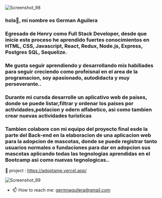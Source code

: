 ![Screenshot_98](https://user-images.githubusercontent.com/92229029/182418670-385cc21a-3493-46ba-b1db-3c05435a1f53.png)
### hola👋, mi nombre es German Aguilera

### Egresado de Henry como Full Stack Developer, desde que inicie este proceso he aprendido fuertes conocimientos en HTML, CSS, Javascript, React, Redux, Node.js, Express, Postgres SQL, Sequelize.
### Me gusta seguir aprendiendo y desarrollando mis habiliades para seguir creciendo como profeisnal en el area de la programacion, soy apasionado, autodidacta y muy perseverante..

### Durante mi cursda desarrolle un aplicativo web de paises, donde se puede listar,filtrar y ordenar los paises por actividades,poblacion y odern alfabetico, asi como tambien crear nuevas actividades turisticas

### Tambien colabore con mi equipo del proyecto final esde la parte del Back-end en la elaboracion de una aplicacion web para la adopcion de mascotas, donde se puede registrar tanto usuarios normales o fundaciones para dar en adopcion sus mascotas aplicando todas las tegnologias aprendidas en el Bootcamp asi como nuevas tegnologicas..
🔭 project : https://adoptame.vercel.app/

![Screenshot_99](https://user-images.githubusercontent.com/92229029/182420379-274d9856-6958-4838-996b-1cb4c60895ae.png)


- 📫 How to reach me: germnaguilera@gmail.com 
